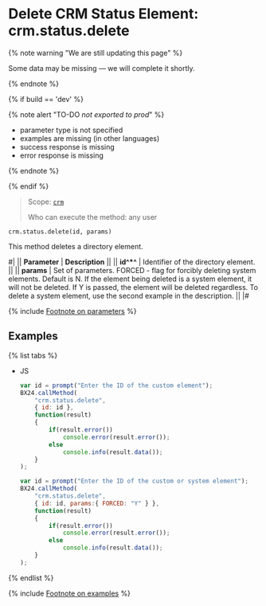 # Delete CRM Status Element: crm.status.delete

{% note warning "We are still updating this page" %}

Some data may be missing — we will complete it shortly.

{% endnote %}

{% if build == 'dev' %}

{% note alert "TO-DO _not exported to prod_" %}

- parameter type is not specified
- examples are missing (in other languages)
- success response is missing
- error response is missing

{% endnote %}

{% endif %}

> Scope: [`crm`](../../scopes/permissions.md)
>
> Who can execute the method: any user

```http
crm.status.delete(id, params)
```

This method deletes a directory element.

#|
|| **Parameter** | **Description** ||
|| **id^*^** | Identifier of the directory element. ||
|| **params** | Set of parameters. FORCED - flag for forcibly deleting system elements. Default is N. If the element being deleted is a system element, it will not be deleted. If Y is passed, the element will be deleted regardless. To delete a system element, use the second example in the description. ||
|#

{% include [Footnote on parameters](../../../_includes/required.md) %}

## Examples

{% list tabs %}

- JS

    ```javascript
    var id = prompt("Enter the ID of the custom element");
    BX24.callMethod(
        "crm.status.delete",
        { id: id },
        function(result)
        {
            if(result.error())
                console.error(result.error());
            else
                console.info(result.data());
        }
    );
    ```

    ```javascript
    var id = prompt("Enter the ID of the custom or system element");
    BX24.callMethod(
        "crm.status.delete",
        { id: id, params:{ FORCED: "Y" } },
        function(result)
        {
            if(result.error())
                console.error(result.error());
            else
                console.info(result.data());
        }
    );
    ```

{% endlist %}

{% include [Footnote on examples](../../../_includes/examples.md) %}